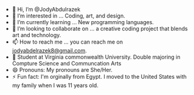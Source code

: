 - 👋 Hi, I’m @JodyAbdulrazek 
- 👀 I’m interested in ... Coding, art, and design.
- 🌱 I’m currently learning ... New programming languages.
- 💞️ I’m looking to collaborate on ...  a creative coding project that blends art and technology.
- 📫 How to reach me ... you can reach me on jodyabdelrazek8@gmail.com.
- 💞️ Student at Virginia commonwealth University. Double majoring in Compture Science and Communcation Arts
- 😄 Pronouns: My pronouns are She/Her.
- ⚡ Fun fact: I'm orginally from Egypt. I moved to the United States with my family when I was 11 years old.
